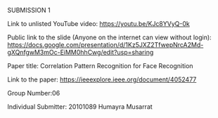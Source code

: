 SUBMISSION 1

Link to unlisted YouTube video: https://youtu.be/KJc8YVyQ-0k

Public link to the slide (Anyone on the internet can view without login): 
https://docs.google.com/presentation/d/1Kz5JXZ2TfwepNrcA2Md-gXQnfgwM3mOc-EiMM0hhCwg/edit?usp=sharing

Paper title:
Correlation Pattern Recognition for Face Recognition

Link to the paper:
https://ieeexplore.ieee.org/document/4052477

Group Number:06

Individual Submitter:
20101089 Humayra Musarrat 

